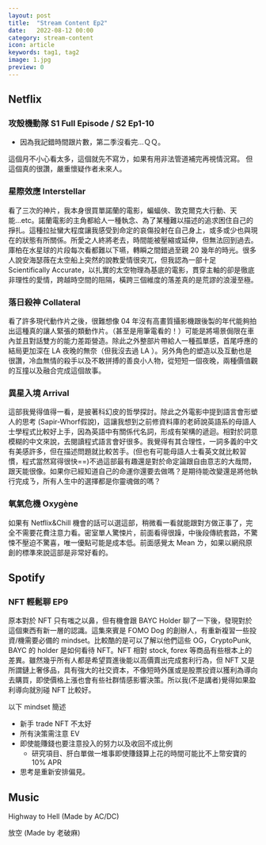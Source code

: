 ```yaml
---
layout: post
title:  "Stream Content Ep2"
date:   2022-08-12 00:00
category: stream-content
icon: article
keywords: tag1, tag2
image: 1.jpg
preview: 0
---
```

## Netflix

### 攻殼機動隊 S1 Full Episode / S2 Ep1-10
* 因為我記錯時間跟片數，第二季沒看完...ＱＱ。

這個月不小心看太多，這個就先不寫ㄌ，如果有用非法管道補完再視情況寫。
但這個真的很讚，嚴重懷疑作者未來人。

### 星際效應 Interstellar
看了三次的神片，我本身很買單諾蘭的電影，蝙蝠俠、敦克爾克大行動、天能...etc。諾蘭電影的主角都給人一種執念、為了某種難以描述的追求困住自己的掙扎。這種拉扯蠻大程度讓我感受到命定的哀傷投射在自己身上，或多或少也與現在的狀態有所關係。所愛之人終將老去，時間能被壓縮或延伸，但無法回到過去。庫柏在水星球的片段每次看都難以下嚥，轉瞬之間錯過至親 20 幾年的時光。很多人說安海瑟薇在太空船上突然的說教愛情很突兀，但我認為一部十足 Scientifically Accurate，以扎實的太空物理為基底的電影，貫穿主軸的卻是徹底非理性的愛情，跨越時空間的阻隔，橫跨三個維度的落差真的是荒謬的浪漫至極。

### 落日殺神 Collateral
看了許多現代動作片之後，很難想像 04 年沒有高畫質攝影機跟後製的年代能夠拍出這種真的讓人緊張的類動作片。（甚至是用筆電看的！）可能是將場景侷限在車內並且對話雙方的能力差距營造。除此之外整部片帶給人一種孤單感，首尾呼應的結局更加深在 LA 夜晚的無奈（但我沒去過 LA ）。另外角色的塑造以及互動也是很讚，冷血無情的殺手以及不敢拼搏的善良小人物，從短短一個夜晚，兩種價值觀的互撞以及融合完成這個故事。

### 異星入境 Arrival
這部我覺得值得一看，是披著科幻皮的哲學探討。除此之外電影中提到語言會形塑人的思考 (Sapir-Whorf假說)，這讓我想到之前修資料庫的老師說英語系的母語人士學程式比較好上手，因為英語中有關係代名詞，形成有架構的遞迴。相對於詞意模糊的中文來說，去閱讀程式語言會好很多。我覺得有其合理性，一詞多義的中文有美感許多，但在描述問題就比較苦手。(但也有可能母語人士看英文就比較習慣，程式當然寫得很快==)不過這部最有趣還是對於命定論跟自由意志的大哉問，跟天能很像。如果你已經知道自己的命運你還要去做嗎？是期待能改變還是將他執行完成ㄋ，所有人生中的選擇都是你靈魂做的嗎？

### 氧氣危機 Oxygène
如果有 Netflix&Chill 機會的話可以選這部，稍微看一看就能跟對方做正事了，完全不需要花費注意力看。密室單人驚悚片，前面看得很躁，中後段傳統套路，不驚悚不壓迫不驚喜，唯一優點可能是成本低。前面感覺太 Mean ㄌ，如果以網飛原創的標準來說這部是非常好看的。

## Spotify
### NFT 輕鬆聊 EP9
原本對於 NFT 只有嗤之以鼻，但有機會跟 BAYC Holder 聊了一下後，發現對於這個東西有新一層的認識。這集來賓是 FOMO Dog 的創辦人，有重新複習一些投資/機需要必備的 mindset。比較酷的是可以了解以他們這些 OG，CryptoPunk, BAYC 的 holder 是如何看待 NFT。NFT 相對 stock, forex 等商品有些根本上的差異。雖然幾乎所有人都是希望買進後能以高價賣出完成套利行為，但 NFT 又是所謂鏈上奢侈品，具有強大的社交資本，不像短時外匯或是股票投資以獲利為導向去購買，即使價格上漲也會有些社群情感影響決策。所以我(不是講者)覺得如果盈利導向就別碰 NFT 比較好。

以下 mindset 簡述
* 新手 trade NFT 不太好
* 所有決策需注意 EV
* 即使能賺錢也要注意投入的努力以及收回不成比例
    * 研究項目、肝白單做一堆事即使賺錢算上花的時間可能比不上幣安寶的 10% APR
* 思考是重新安排偏見。

## Music

Highway to Hell (Made by AC/DC)

放空 (Made by 老破麻)